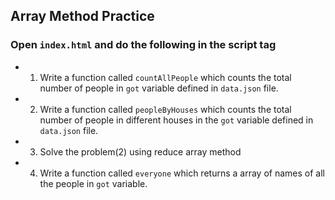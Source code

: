 ## Array Method Practice

### Open `index.html` and do the following in the script tag
- 1. Write a function called `countAllPeople` which counts the total number of people in `got` variable defined in `data.json` file.

- 2. Write a function called `peopleByHouses` which counts the total number of people in different houses in the `got` variable defined in `data.json` file.

- 3. Solve the problem(2) using reduce array method

- 4. Write a function called `everyone` which returns a array of names of all the people in `got` variable.
